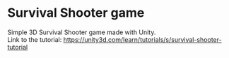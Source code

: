 # Survival Shooter game
Simple 3D Survival Shooter game made with Unity.                          
Link to the tutorial: https://unity3d.com/learn/tutorials/s/survival-shooter-tutorial
